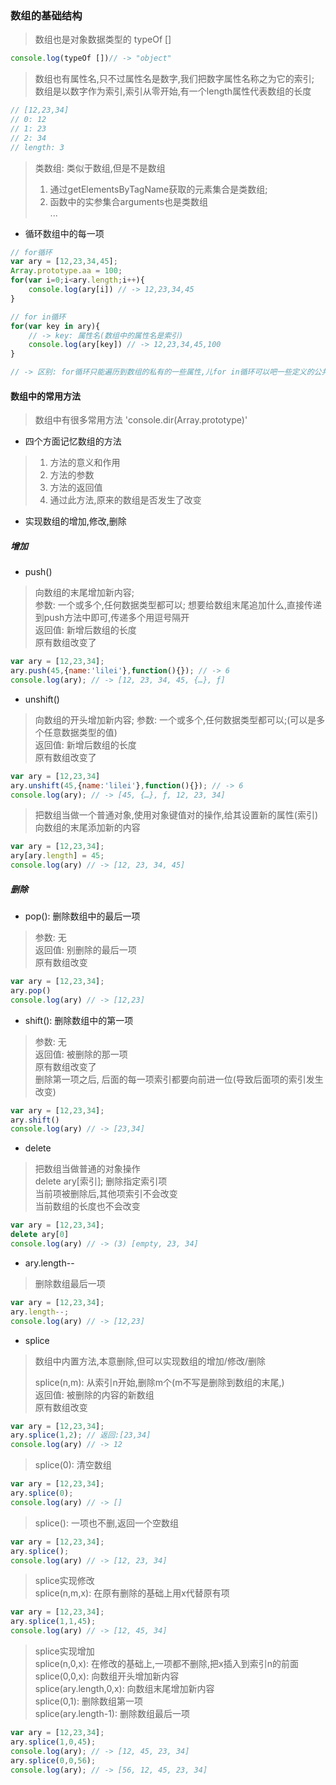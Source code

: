 ### 数组的基础结构
> 数组也是对象数据类型的 typeOf [] 

```javascript
console.log(typeOf [])// -> "object"
```
> 数组也有属性名,只不过属性名是数字,我们把数字属性名称之为它的索引;   
> 数组是以数字作为索引,索引从零开始,有一个length属性代表数组的长度

```javascript
// [12,23,34]
// 0: 12
// 1: 23
// 2: 34
// length: 3
```

> 类数组: 类似于数组,但是不是数组
> 1. 通过getElementsByTagName获取的元素集合是类数组;  
> 2. 函数中的实参集合arguments也是类数组  
> ...

- 循环数组中的每一项

```javascript
// for循环
var ary = [12,23,34,45];
Array.prototype.aa = 100;
for(var i=0;i<ary.length;i++){
    console.log(ary[i]) // -> 12,23,34,45
}

// for in循环
for(var key in ary){
    // -> key: 属性名(数组中的属性名是索引)
    console.log(ary[key]) // -> 12,23,34,45,100
}

// -> 区别: for循环只能遍历到数组的私有的一些属性,儿for in循环可以吧一些定义的公共属性也能遍历到
```

#### 数组中的常用方法

> 数组中有很多常用方法 'console.dir(Array.prototype)'

- 四个方面记忆数组的方法

> 1. 方法的意义和作用
> 2. 方法的参数
> 3. 方法的返回值
> 4. 通过此方法,原来的数组是否发生了改变

- 实现数组的增加,修改,删除

##### 增加

- push() 

> 向数组的末尾增加新内容;  
> 参数: 一个或多个,任何数据类型都可以;   想要给数组末尾追加什么,直接传递到push方法中即可,传递多个用逗号隔开  
> 返回值: 新增后数组的长度  
> 原有数组改变了  

```javascript
var ary = [12,23,34];
ary.push(45,{name:'lilei'},function(){}); // -> 6
console.log(ary); // -> [12, 23, 34, 45, {…}, ƒ]
```
- unshift()

> 向数组的开头增加新内容; 
> 参数: 一个或多个,任何数据类型都可以;(可以是多个任意数据类型的值)  
> 返回值: 新增后数组的长度  
> 原有数组改变了  

```javascript
var ary = [12,23,34]
ary.unshift(45,{name:'lilei'},function(){}); // -> 6
console.log(ary); // -> [45, {…}, ƒ, 12, 23, 34]
```
> 把数组当做一个普通对象,使用对象键值对的操作,给其设置新的属性(索引)  
> 向数组的末尾添加新的内容

```javascript
var ary = [12,23,34];
ary[ary.length] = 45; 
console.log(ary) // -> [12, 23, 34, 45]
```

##### 删除

- pop(): 删除数组中的最后一项

> 参数: 无  
> 返回值: 别删除的最后一项  
> 原有数组改变  

```javascript
var ary = [12,23,34];
ary.pop()
console.log(ary) // -> [12,23]
```

- shift(): 删除数组中的第一项

> 参数: 无  
> 返回值: 被删除的那一项  
> 原有数组改变了  
> 删除第一项之后, 后面的每一项索引都要向前进一位(导致后面项的索引发生改变)  

```javascript
var ary = [12,23,34];
ary.shift()
console.log(ary) // -> [23,34]
```
- delete

> 把数组当做普通的对象操作  
> delete ary[索引]; 删除指定索引项  
> 当前项被删除后,其他项索引不会改变  
> 当前数组的长度也不会改变  

```javascript
var ary = [12,23,34];
delete ary[0]
console.log(ary) // -> (3) [empty, 23, 34]
```

- ary.length--

> 删除数组最后一项  

```javascript
var ary = [12,23,34];
ary.length--;
console.log(ary) // -> [12,23]
```

- splice

> 数组中内置方法,本意删除,但可以实现数组的增加/修改/删除  
>  
> splice(n,m): 从索引n开始,删除m个(m不写是删除到数组的末尾,)  
> 返回值: 被删除的内容的新数组  
> 原有数组改变  

```javascript
var ary = [12,23,34];
ary.splice(1,2); // 返回:[23,34]
console.log(ary) // -> 12
```

> splice(0): 清空数组  

```javascript
var ary = [12,23,34];
ary.splice(0);
console.log(ary) // -> []
```

> splice(): 一项也不删,返回一个空数组  

```javascript
var ary = [12,23,34];
ary.splice();
console.log(ary) // -> [12, 23, 34]
```

> splice实现修改  
> splice(n,m,x): 在原有删除的基础上用x代替原有项  

```javascript
var ary = [12,23,34];
ary.splice(1,1,45);
console.log(ary) // -> [12, 45, 34]
```

> splice实现增加  
> splice(n,0,x): 在修改的基础上,一项都不删除,把x插入到索引n的前面  
> splice(0,0,x): 向数组开头增加新内容  
> splice(ary.length,0,x): 向数组末尾增加新内容  
> splice(0,1): 删除数组第一项  
> splice(ary.length-1): 删除数组最后一项  

```javascript
var ary = [12,23,34];
ary.splice(1,0,45);
console.log(ary); // -> [12, 45, 23, 34]
ary.splice(0,0,56);
console.log(ary); // -> [56, 12, 45, 23, 34]
```
